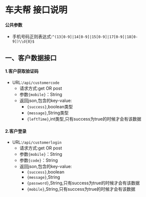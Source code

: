 车夫帮 接口说明
==========

#### 公共参数
- 手机号码正则表达式:`^(13[0-9]|14[0-9]|15[0-9]|17[0-9]|18[0-9])\\d{8}$`



一、客户数据接口
------------

#### 1.客户获取验证码
- URL:`/api/customercode`
	* 请求方式:get OR post
	* 参数`{mobile}`：String
	* 返回json,包含的key-value:
		+ `{success}`,boolean类型
		+ `{message}`,String类型
		+ `{leftTime}`,int类型,只有success为true的时候才会有该数据

		
#### 2.客户登录
- URL:`/api/customerlogin`
	* 请求方式:get OR post
	* 参数`{mobile}`：String
	* 参数`{code}`：String
	* 返回json,包含的key-value:
		+ `{success}`,boolean
		+ `{message}`,String
		+ `{password}`,String,只有success为true的时候才会有该数据
		+ `{mobile}`,String,只有success为true的时候才会有该数据